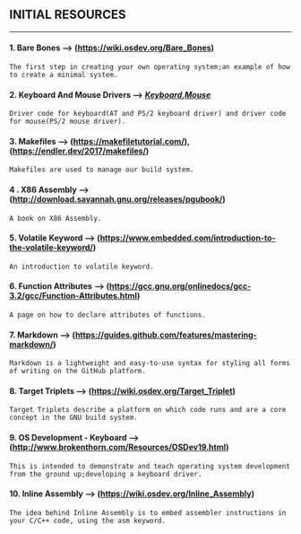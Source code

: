 ## **INITIAL RESOURCES**
---

#### 1. **Bare Bones** --> (https://wiki.osdev.org/Bare_Bones)

```
The first step in creating your own operating system;an example of how to create a minimal system.
```

#### 2. **Keyboard And Mouse Drivers** --> [_Keyboard_](http://lxr.linux.no/#linux+v3.5.4/drivers/input/keyboard/atkbd.c),[_Mouse_](http://lxr.linux.no/#linux+v3.5.4/drivers/input/mouse/psmouse-base.c)

```
Driver code for keyboard(AT and PS/2 keyboard driver) and driver code for mouse(PS/2 mouse driver).
```

#### 3. **Makefiles** --> (https://makefiletutorial.com/),(https://endler.dev/2017/makefiles/)
```
Makefiles are used to manage our build system.
```
#### 4 . **X86 Assembly** --> (http://download.savannah.gnu.org/releases/pgubook/)
```
A book on X86 Assembly.
```
#### 5. **Volatile Keyword** --> (https://www.embedded.com/introduction-to-the-volatile-keyword/)
```
An introduction to volatile keyword.
```
#### 6. **Function Attributes** --> (https://gcc.gnu.org/onlinedocs/gcc-3.2/gcc/Function-Attributes.html)
```
A page on how to declare attributes of functions.
```
#### 7. **Markdown** --> (https://guides.github.com/features/mastering-markdown/)
```
Markdown is a lightweight and easy-to-use syntax for styling all forms of writing on the GitHub platform.
```
#### 8. **Target Triplets** --> (https://wiki.osdev.org/Target_Triplet)  
 ```
 Target Triplets describe a platform on which code runs and are a core concept in the GNU build system.
```
#### 9. **OS Development - Keyboard** --> (http://www.brokenthorn.com/Resources/OSDev19.html)
```
This is intended to demonstrate and teach operating system development from the ground up;developing a keyboard driver.
```
#### 10. **Inline Assembly** --> (https://wiki.osdev.org/Inline_Assembly)  
```
The idea behind Inline Assembly is to embed assembler instructions in your C/C++ code, using the asm keyword.
```